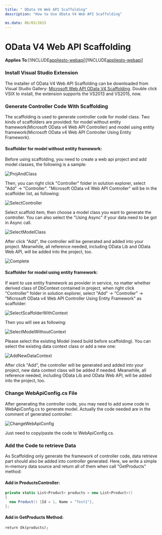 ```yaml
---
title: " OData V4 Web API Scaffolding"
description: "How to Use OData V4 Web API Scaffolding"

ms.date: 06/03/2015
---
```

# OData V4 Web API Scaffolding
**Applies To**:[!INCLUDE[appliesto-webapi](../includes/appliesto-webapi-v7.md)][!INCLUDE[appliesto-webapi](../includes/appliesto-webapi-v6.md)]

### Install Visual Studio Extension
The installer of OData V4 Web API Scaffolding can be downloaded from Visual Studio Gallery: [Microsoft Web API OData V4 Scaffolding](https://visualstudiogallery.msdn.microsoft.com/db6b8857-06cc-4f40-95dd-a379f0494f45). Double click VSIX to install, the extension supports the VS2013 and VS2015, now.

### Generate Controller Code With Scaffolding
The scaffolding is used to generate controller code for model class. Two kinds of scaffolders are provided: for model without entity framework(Microsoft OData v4 Web API Controller) and model using entity framework(Microsoft OData v4 Web API Controller Using Entity Framework). 

#### Scaffolder for model without entity framework:
Before using scaffolding, you need to create a web api project and add model classes, the following is a sample:

![ProjAndClass](/odata/assets/11-01-ProjAndClass.PNG)

Then, you can right click "Controller" folder in solution explorer, select "Add" -> "Controller". "Microsoft OData v4 Web API Controller" will be in the scaffolder list, as following:

![SelectController](/odata/assets/11-01-SelectController.PNG)

Select scaffold item, then choose a model class you want to generate the controller. You can also select the "Using Async" if your data need to be got in Async call.

![SelectModelClass](/odata/assets/11-01-SelectModelClass.PNG)

After click "Add", the controller will be generated and added into your project. Meanwhile, all reference needed, including OData Lib and OData Web API, will be added into the project, too.

![Complete](/odata/assets/11-01-Complete.PNG)

#### Scaffolder for model using entity framework:
If want to use entity framework as provider in service, no matter whether derived class of DbContext contained in project, when right click "Controller" folder in solution explorer, select "Add" -> "Controller" -> "Microsoft OData v4 Web API Controller Using Entity Framework" as scaffolder:

![SelectScaffolderWithContext](/odata/assets/11-01-SelectScaffolderWithContext.PNG)

Then you will see as following:

![SelectModelWithoutContext](/odata/assets/11-01-SelectModelWithoutContext.PNG)

Please select the existing Model (need build before scaffolding). You can select the existing data context class or add a new one:

![AddNewDataContext](/odata/assets/11-01-AddNewDataContext.PNG)

After click "Add", the controller will be generated and added into your project, new data context class will be added if needed. Meanwhile, all reference needed, including OData Lib and OData Web API, will be added into the project, too.

### Change WebApiConfig.cs File
After generating the controller code, you may need to add some code in WebApiConfig.cs to generate model. Actually the code needed are in the comment of generated controller:

![ChangeWebApiConfig](/odata/assets/11-01-ChangeWebApiConfig.PNG)

Just need to copy/paste the code to WebApiConfig.cs.

### Add the Code to retrieve Data
As Scaffolding only generate the framework of controller code, data retrieve part should also be added into controller generated. Here, we write a simple in-memory data source and return all of them when call "GetProducts" method:

#### Add in ProductsController:
```c#
private static List<Product> products = new List<Product>()
{
  new Product() {Id = 1, Name = "Test1"},
};
```

#### Add in GetProducts Method:
```
return Ok(products);
```
